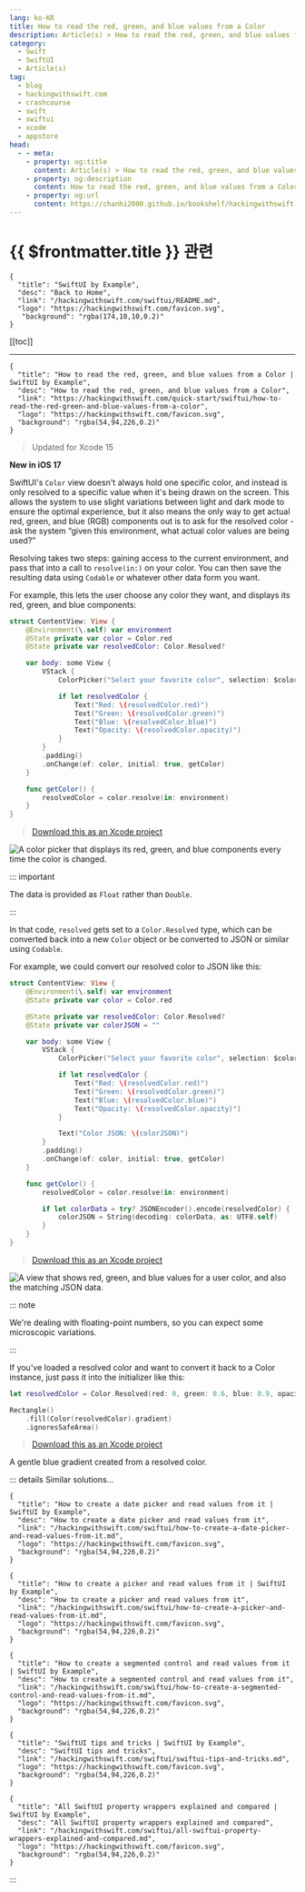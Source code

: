 ```yaml
---
lang: ko-KR
title: How to read the red, green, and blue values from a Color
description: Article(s) > How to read the red, green, and blue values from a Color
category:
  - Swift
  - SwiftUI
  - Article(s)
tag: 
  - blog
  - hackingwithswift.com
  - crashcourse
  - swift
  - swiftui
  - xcode
  - appstore
head:
  - - meta:
    - property: og:title
      content: Article(s) > How to read the red, green, and blue values from a Color
    - property: og:description
      content: How to read the red, green, and blue values from a Color
    - property: og:url
      content: https://chanhi2000.github.io/bookshelf/hackingwithswift.com/swiftui/how-to-read-the-red-green-and-blue-values-from-a-color.html
---
```


# {{ $frontmatter.title }} 관련

```component VPCard
{
  "title": "SwiftUI by Example",
  "desc": "Back to Home",
  "link": "/hackingwithswift.com/swiftui/README.md",
  "logo": "https://hackingwithswift.com/favicon.svg",
   "background": "rgba(174,10,10,0.2)"
}
```

[[toc]]

---

```component VPCard
{
  "title": "How to read the red, green, and blue values from a Color | SwiftUI by Example",
  "desc": "How to read the red, green, and blue values from a Color",
  "link": "https://hackingwithswift.com/quick-start/swiftui/how-to-read-the-red-green-and-blue-values-from-a-color",
  "logo": "https://hackingwithswift.com/favicon.svg",
  "background": "rgba(54,94,226,0.2)"
}
```

> Updated for Xcode 15

**New in iOS 17**

SwiftUI's `Color` view doesn't always hold one specific color, and instead is only resolved to a specific value when it's being drawn on the screen. This allows the system to use slight variations between light and dark mode to ensure the optimal experience, but it also means the only way to get actual red, green, and blue (RGB) components out is to ask for the resolved color - ask the system “given this environment, what actual color values are being used?”

Resolving takes two steps: gaining access to the current environment, and pass that into a call to `resolve(in:)` on your color. You can then save the resulting data using `Codable` or whatever other data form you want.

For example, this lets the user choose any color they want, and displays its red, green, and blue components:

```swift
struct ContentView: View {
    @Environment(\.self) var environment
    @State private var color = Color.red
    @State private var resolvedColor: Color.Resolved?

    var body: some View {
        VStack {
            ColorPicker("Select your favorite color", selection: $color)

            if let resolvedColor {
                Text("Red: \(resolvedColor.red)")
                Text("Green: \(resolvedColor.green)")
                Text("Blue: \(resolvedColor.blue)")
                Text("Opacity: \(resolvedColor.opacity)")
            }
        }
        .padding()
        .onChange(of: color, initial: true, getColor)
    }

    func getColor() {
        resolvedColor = color.resolve(in: environment)
    }
}
```

> [<VPIcon icon="fas fa-file-zipper"/>Download this as an Xcode project](https://hackingwithswift.com/files/projects/swiftui/how-to-read-the-red-green-and-blue-values-from-a-color-1.zip)

![A color picker that displays its red, green, and blue components every time the color is changed.](https://hackingwithswift.com/img/books/quick-start/swiftui/how-to-read-the-red-green-and-blue-values-from-a-color-1~dark.png)

::: important

The data is provided as `Float` rather than `Double`.

:::

In that code, `resolved` gets set to a `Color.Resolved` type, which can be converted back into a new `Color` object or be converted to JSON or similar using `Codable`.

For example, we could convert our resolved color to JSON like this:

```swift
struct ContentView: View {
    @Environment(\.self) var environment
    @State private var color = Color.red

    @State private var resolvedColor: Color.Resolved?
    @State private var colorJSON = ""

    var body: some View {
        VStack {
            ColorPicker("Select your favorite color", selection: $color)

            if let resolvedColor {
                Text("Red: \(resolvedColor.red)")
                Text("Green: \(resolvedColor.green)")
                Text("Blue: \(resolvedColor.blue)")
                Text("Opacity: \(resolvedColor.opacity)")
            }

            Text("Color JSON: \(colorJSON)")
        }
        .padding()
        .onChange(of: color, initial: true, getColor)
    }

    func getColor() {
        resolvedColor = color.resolve(in: environment)

        if let colorData = try? JSONEncoder().encode(resolvedColor) {
            colorJSON = String(decoding: colorData, as: UTF8.self)
        }
    }
}
```

> [<VPIcon icon="fas fa-file-zipper"/>Download this as an Xcode project](https://hackingwithswift.com/files/projects/swiftui/how-to-read-the-red-green-and-blue-values-from-a-color-2.zip)

![A view that shows red, green, and blue values for a user color, and also the matching JSON data.](https://hackingwithswift.com/img/books/quick-start/swiftui/how-to-read-the-red-green-and-blue-values-from-a-color-2~dark.png)

::: note

We're dealing with floating-point numbers, so you can expect some microscopic variations.

:::

If you've loaded a resolved color and want to convert it back to a Color instance, just pass it into the initializer like this:

```swift
let resolvedColor = Color.Resolved(red: 0, green: 0.6, blue: 0.9, opacity: 1)

Rectangle()
    .fill(Color(resolvedColor).gradient)
    .ignoresSafeArea()
```

> [<VPIcon icon="fas fa-file-zipper"/>Download this as an Xcode project](https://hackingwithswift.com/files/projects/swiftui/how-to-read-the-red-green-and-blue-values-from-a-color-3.zip)

A gentle blue gradient created from a resolved color.

::: details Similar solutions…

```component VPCard
{
  "title": "How to create a date picker and read values from it | SwiftUI by Example",
  "desc": "How to create a date picker and read values from it",
  "link": "/hackingwithswift.com/swiftui/how-to-create-a-date-picker-and-read-values-from-it.md",
  "logo": "https://hackingwithswift.com/favicon.svg",
  "background": "rgba(54,94,226,0.2)"
}
```

```component VPCard
{
  "title": "How to create a picker and read values from it | SwiftUI by Example",
  "desc": "How to create a picker and read values from it",
  "link": "/hackingwithswift.com/swiftui/how-to-create-a-picker-and-read-values-from-it.md",
  "logo": "https://hackingwithswift.com/favicon.svg",
  "background": "rgba(54,94,226,0.2)"
}
```

```component VPCard
{
  "title": "How to create a segmented control and read values from it | SwiftUI by Example",
  "desc": "How to create a segmented control and read values from it",
  "link": "/hackingwithswift.com/swiftui/how-to-create-a-segmented-control-and-read-values-from-it.md",
  "logo": "https://hackingwithswift.com/favicon.svg",
  "background": "rgba(54,94,226,0.2)"
}
```

```component VPCard
{
  "title": "SwiftUI tips and tricks | SwiftUI by Example",
  "desc": "SwiftUI tips and tricks",
  "link": "/hackingwithswift.com/swiftui/swiftui-tips-and-tricks.md",
  "logo": "https://hackingwithswift.com/favicon.svg",
  "background": "rgba(54,94,226,0.2)"
}
```

```component VPCard
{
  "title": "All SwiftUI property wrappers explained and compared | SwiftUI by Example",
  "desc": "All SwiftUI property wrappers explained and compared",
  "link": "/hackingwithswift.com/swiftui/all-swiftui-property-wrappers-explained-and-compared.md",
  "logo": "https://hackingwithswift.com/favicon.svg",
  "background": "rgba(54,94,226,0.2)"
}
```

:::

